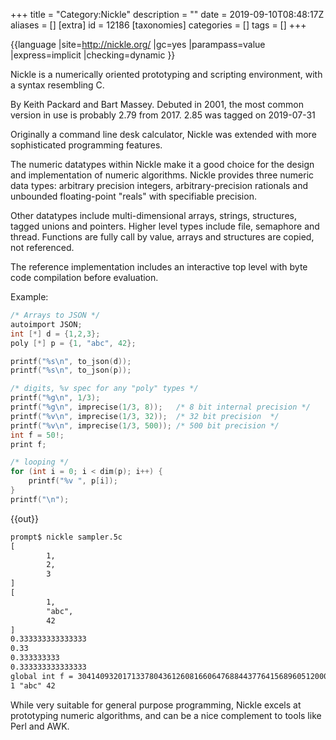 +++
title = "Category:Nickle"
description = ""
date = 2019-09-10T08:48:17Z
aliases = []
[extra]
id = 12186
[taxonomies]
categories = []
tags = []
+++

{{language
|site=http://nickle.org/
|gc=yes
|parampass=value
|express=implicit
|checking=dynamic
}}

Nickle is a numerically oriented prototyping and scripting environment, with a syntax resembling C.

By Keith Packard and Bart Massey. Debuted in 2001, the most common version in use is probably 2.79 from 2017.  2.85 was tagged on 2019-07-31 

Originally a command line desk calculator, Nickle was extended with more sophisticated programming features.

The numeric datatypes within Nickle make it a good choice for the design and implementation of numeric algorithms. Nickle provides three numeric data types: arbitrary precision integers, arbitrary-precision rationals and unbounded floating-point "reals" with specifiable precision.

Other datatypes include multi-dimensional arrays, strings, structures, tagged unions and pointers.  Higher level types include file, semaphore and thread.  Functions are fully call by value, arrays and structures are copied, not referenced.

The reference implementation includes an interactive top level with byte code compilation before evaluation.

Example:

```c
/* Arrays to JSON */
autoimport JSON;
int [*] d = {1,2,3};
poly [*] p = {1, "abc", 42};

printf("%s\n", to_json(d));
printf("%s\n", to_json(p));

/* digits, %v spec for any "poly" types */
printf("%g\n", 1/3);
printf("%g\n", imprecise(1/3, 8));   /* 8 bit internal precision */
printf("%v\n", imprecise(1/3, 32));  /* 32 bit precision  */
printf("%v\n", imprecise(1/3, 500)); /* 500 bit precision */
int f = 50!;
print f;

/* looping */
for (int i = 0; i < dim(p); i++) {
    printf("%v ", p[i]);
}
printf("\n");
```


{{out}}

```txt
prompt$ nickle sampler.5c
[
        1,
        2,
        3
]
[
        1,
        "abc",
        42
]
0.333333333333333
0.33
0.333333333
0.333333333333333
global int f = 30414093201713378043612608166064768844377641568960512000000000000;
1 "abc" 42
```


While very suitable for general purpose programming, Nickle excels at prototyping numeric algorithms, and can be a nice complement to tools like Perl and AWK.
